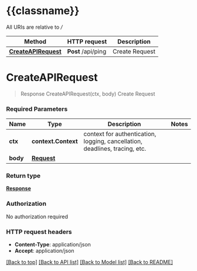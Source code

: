 # {{classname}}

All URIs are relative to */*

Method | HTTP request | Description
------------- | ------------- | -------------
[**CreateAPIRequest**](CLIENTApi.md#CreateAPIRequest) | **Post** /api/ping | Create Request

# **CreateAPIRequest**
> Response CreateAPIRequest(ctx, body)
Create Request

### Required Parameters

Name | Type | Description  | Notes
------------- | ------------- | ------------- | -------------
 **ctx** | **context.Context** | context for authentication, logging, cancellation, deadlines, tracing, etc.
  **body** | [**Request**](Request.md)|  | 

### Return type

[**Response**](Response.md)

### Authorization

No authorization required

### HTTP request headers

 - **Content-Type**: application/json
 - **Accept**: application/json

[[Back to top]](#) [[Back to API list]](../README.md#documentation-for-api-endpoints) [[Back to Model list]](../README.md#documentation-for-models) [[Back to README]](../README.md)


